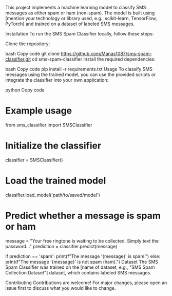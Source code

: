 This project implements a machine learning model to classify SMS messages as either spam or ham (non-spam). The model is built using [mention your technology or library used, e.g., scikit-learn, TensorFlow, PyTorch] and trained on a dataset of labeled SMS messages.

Installation
To run the SMS Spam Classifier locally, follow these steps:

Clone the repository:

bash
Copy code
git clone https://github.com/Manas1087/sms-spam-classifier.git
cd sms-spam-classifier
Install the required dependencies:

bash
Copy code
pip install -r requirements.txt
Usage
To classify SMS messages using the trained model, you can use the provided scripts or integrate the classifier into your own application:

python
Copy code
# Example usage
from sms_classifier import SMSClassifier

# Initialize the classifier
classifier = SMSClassifier()

# Load the trained model
classifier.load_model('path/to/saved/model')

# Predict whether a message is spam or ham
message = "Your free ringtone is waiting to be collected. Simply text the password..."
prediction = classifier.predict(message)

if prediction == 'spam':
    print(f"The message '{message}' is spam.")
else:
    print(f"The message '{message}' is not spam (ham).")
Dataset
The SMS Spam Classifier was trained on the [name of dataset, e.g., "SMS Spam Collection Dataset"] dataset, which contains labeled SMS messages.

Contributing
Contributions are welcome! For major changes, please open an issue first to discuss what you would like to change.
